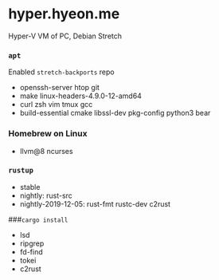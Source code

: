 hyper.hyeon.me
========
Hyper-V VM of PC, Debian Stretch

### `apt`
Enabled `stretch-backports` repo

- openssh-server htop git
- make linux-headers-4.9.0-12-amd64
- curl zsh vim tmux gcc
- build-essential cmake libssl-dev pkg-config python3 bear

### Homebrew on Linux
- llvm@8 ncurses

### `rustup`
- stable
- nightly: rust-src
- nightly-2019-12-05: rust-fmt rustc-dev c2rust

###`cargo install`
- lsd
- ripgrep
- fd-find
- tokei
- c2rust
